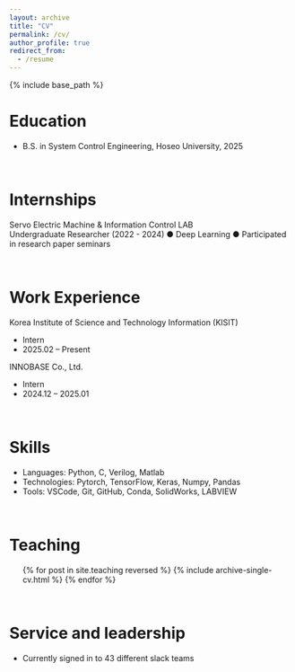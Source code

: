 ```yaml
---
layout: archive
title: "CV"
permalink: /cv/
author_profile: true
redirect_from:
  - /resume
---
```


{% include base_path %}

Education
======
<!--* Ph.D in Version Control Theory, GitHub University, 2018 (expected)
* M.S. in Jekyll, GitHub University, 2014-->
* B.S. in System Control Engineering, Hoseo University, 2025

<br>

Internships
======
Servo Electric Machine & Information Control LAB
<br> Undergraduate Researcher (2022 - 2024)
● Deep Learning
● Participated in research paper seminars

<br>

Work Experience
======
Korea Institute of Science and Technology Information (KISIT)
* Intern
* 2025.02 – Present

INNOBASE Co., Ltd.
* Intern
* 2024.12 – 2025.01

<br>

Skills
======
* Languages: Python, C, Verilog, Matlab
* Technologies: Pytorch, TensorFlow, Keras, Numpy, Pandas
* Tools: VSCode, Git, GitHub, Conda, SolidWorks, LABVIEW


<!--Publications
======
  <ul>{% for post in site.publications reversed %}
    {% include archive-single-cv.html %}
  {% endfor %}</ul>
  
Talks
======
  <ul>{% for post in site.talks reversed %}
    {% include archive-single-talk-cv.html  %}
  {% endfor %}</ul>-->

<br>

Teaching
======
  <ul>{% for post in site.teaching reversed %}
    {% include archive-single-cv.html %}
  {% endfor %}</ul>

<br>

Service and leadership
======
* Currently signed in to 43 different slack teams
